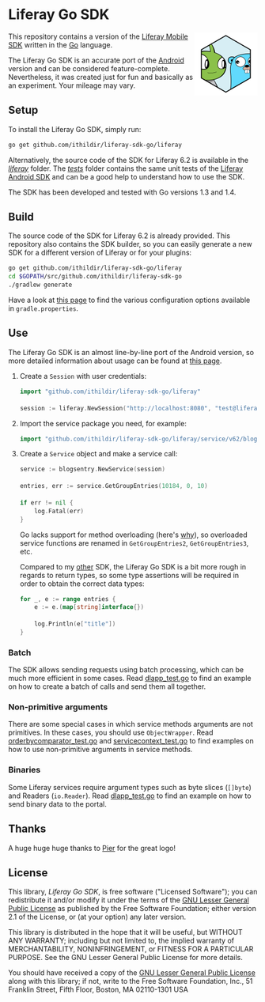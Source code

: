 # Liferay Go SDK

<img align="right" width="128" height="128" src="https://raw.githubusercontent.com/Ithildir/liferay-sdk-go/master/logo.png">

This repository contains a version of the [Liferay Mobile SDK](https://github.com/liferay/liferay-mobile-sdk) 
written in the [Go](http://golang.org) language.

The Liferay Go SDK is an accurate port of the [Android](https://github.com/liferay/liferay-mobile-sdk/tree/master/android) 
version and can be considered feature-complete. Nevertheless, it was created 
just for fun and basically as an experiment. Your mileage may vary.

## Setup

To install the Liferay Go SDK, simply run:

```bash
go get github.com/ithildir/liferay-sdk-go/liferay
```

Alternatively, the source code of the SDK for Liferay 6.2 is available in the
[*liferay*](https://github.com/Ithildir/liferay-sdk-go/tree/master/liferay)
folder. The [*tests*](https://github.com/Ithildir/liferay-sdk-go/tree/master/tests) 
folder contains the same unit tests of the [Liferay Android SDK](https://github.com/liferay/liferay-mobile-sdk/tree/master/android) 
and can be a good help to understand how to use the SDK.

The SDK has been developed and tested with Go versions 1.3 and 1.4.

## Build

The source code of the SDK for Liferay 6.2 is already provided. This repository
also contains the SDK builder, so you can easily generate a new SDK for a
different version of Liferay or for your plugins:

```bash
go get github.com/ithildir/liferay-sdk-go/liferay
cd $GOPATH/src/github.com/ithildir/liferay-sdk-go
./gradlew generate
```

Have a look at [this page](https://github.com/liferay/liferay-mobile-sdk/tree/master/builder#properties)
to find the various configuration options available in `gradle.properties`.

## Use

The Liferay Go SDK is an almost line-by-line port of the Android version, so
more detailed information about usage can be found at [this page](https://github.com/Ithildir/liferay-mobile-sdk/tree/master/android#use).

1. Create a `Session` with user credentials:

	```go
	import "github.com/ithildir/liferay-sdk-go/liferay"

	session := liferay.NewSession("http://localhost:8080", "test@liferay.com", "test")
	```

2. Import the service package you need, for example:

	```go
	import "github.com/ithildir/liferay-sdk-go/liferay/service/v62/blogsentry"
	```

3. Create a `Service` object and make a service call:

	```go
	service := blogsentry.NewService(session)

	entries, err := service.GetGroupEntries(10184, 0, 10)

	if err != nil {
		log.Fatal(err)
	}
	```

	Go lacks support for method overloading (here's [why](https://golang.org/doc/faq#overloading)), 
	so overloaded service functions are renamed in `GetGroupEntries2`, 
	`GetGroupEntries3`, etc.

	Compared to my [other](https://github.com/Ithildir/liferay-sdk-builder-windows) 
	SDK, the Liferay Go SDK is a bit more rough in regards to return types, so 
	some type assertions will be required in order to obtain the correct data 
	types:

	```go
	for _, e := range entries {
		e := e.(map[string]interface{})

		log.Println(e["title"])
	}
	```

### Batch

The SDK allows sending requests using batch processing, which can be much more
efficient in some cases. Read [dlapp_test.go](https://github.com/Ithildir/liferay-sdk-go/blob/master/tests/dlapp_test.go)
to find an example on how to create a batch of calls and send them all together.

### Non-primitive arguments

There are some special cases in which service methods arguments are not
primitives. In these cases, you should use `ObjectWrapper`. Read
[orderbycomparator_test.go](https://github.com/Ithildir/liferay-sdk-go/blob/master/tests/orderbycomparator_test.go)
and [servicecontext_test.go](https://github.com/Ithildir/liferay-sdk-go/blob/master/tests/servicecontext_test.go)
to find examples on how to use non-primitive arguments in service methods.

### Binaries

Some Liferay services require argument types such as byte slices (`[]byte`) and
Readers (`io.Reader`). Read [dlapp_test.go](https://github.com/Ithildir/liferay-sdk-go/blob/master/tests/dlapp_test.go)
to find an example on how to send binary data to the portal.

## Thanks

A huge huge huge thanks to [Pier](https://github.com/yuchi/) for the great logo!

## License

This library, *Liferay Go SDK*, is free software ("Licensed Software");
you can redistribute it and/or modify it under the terms of the [GNU Lesser General Public License](http://www.gnu.org/licenses/lgpl-2.1.html) 
as published by the Free Software Foundation; either version 2.1 of the License, 
or (at your option) any later version.

This library is distributed in the hope that it will be useful, but WITHOUT ANY
WARRANTY; including but not limited to, the implied warranty of MERCHANTABILITY,
NONINFRINGEMENT, or FITNESS FOR A PARTICULAR PURPOSE. See the GNU Lesser General
Public License for more details.

You should have received a copy of the [GNU Lesser General Public License](http://www.gnu.org/licenses/lgpl-2.1.html) 
along with this library; if not, write to the Free Software Foundation, Inc., 51 
Franklin Street, Fifth Floor, Boston, MA 02110-1301 USA
